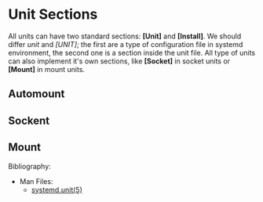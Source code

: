 <!-- 

	Bruno Mondelo Giaramita                                    
	mondelob14@gmail.com                                       
	isx48185462                                                
	Escola del Treball de Barcelona 2017-04-26
	
															 -->

# Unit Sections

All units can have two standard sections: **[Unit]** and **[Install]**.
We should differ *unit* and *[UNIT]*; the first are a type of 
configuration file in systemd environment, the second one is a section
inside the unit file. All type of units can also implement it's own
sections, like **[Socket]** in socket units or **[Mount]** in mount
units.

## Automount

## Sockent

## Mount




Bibliography:
* Man Files:
	* [systemd.unit(5)](http://man7.org/linux/man-pages/man5/systemd.unit.5.html)
